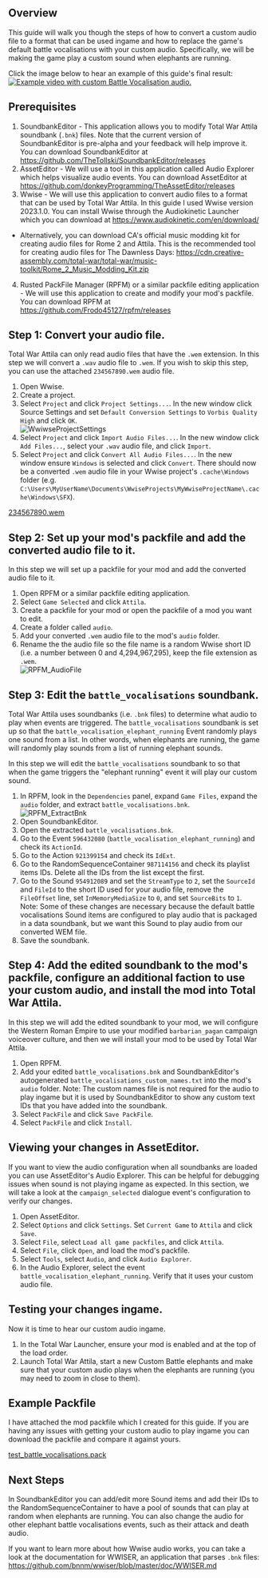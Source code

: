 ﻿## Overview
This guide will walk you though the steps of how to convert a custom audio file to a format that can be used ingame and how to replace the game's default battle vocalisations with your custom audio. Specifically, we will be making the game play a custom sound when elephants are running.

Click the image below to hear an example of this guide's final result:  
[![Example video with custom Battle Vocalisation audio.](Battle_Vocalisations_Resources/example.png)](Battle_Vocalisations_Resources/example.mp4)


## Prerequisites
1. SoundbankEditor - This application allows you to modify Total War Attila soundbank (`.bnk`) files. Note that the current version of SoundbankEditor is pre-alpha and your feedback will help improve it. You can download SoundbankEditor at https://github.com/TheTollski/SoundbankEditor/releases
2. AssetEditor - We will use a tool in this application called Audio Explorer which helps visualize audio events. You can download AssetEditor at https://github.com/donkeyProgramming/TheAssetEditor/releases
3. Wwise - We will use this application to convert audio files to a format that can be used by Total War Attila. In this guide I used Wwise version 2023.1.0. You can install Wwise through the Audiokinetic Launcher which you can download at https://www.audiokinetic.com/en/download/
  * Alternatively, you can download CA's official music modding kit for creating audio files for Rome 2 and Attila. This is the recommended tool for creating audio files for The Dawnless Days: https://cdn.creative-assembly.com/total-war/total-war/music-toolkit/Rome_2_Music_Modding_Kit.zip
4. Rusted PackFile Manager (RPFM) or a similar packfile editing application - We will use this application to create and modify your mod's packfile. You can download RPFM at https://github.com/Frodo45127/rpfm/releases

## Step 1: Convert your audio file.
Total War Attila can only read audio files that have the  `.wem` extension. In this step we will convert a `.wav` audio file to `.wem`. If you wish to skip this step, you can use the attached `234567890.wem` audio file.

1. Open Wwise.
2. Create a project.
3. Select `Project` and click `Project Settings...`. In the new window click Source Settings and set `Default Conversion Settings` to `Vorbis Quality High` and click `OK`.  
![WwiwseProjectSettings](Battle_Vocalisations_Resources/WwiwseProjectSettings.png)
4. Select `Project` and click `Import Audio Files...`. In the new window click `Add Files...`, select your `.wav` audio file, and click `Import`.
5. Select `Project` and click `Convert All Audio Files...`. In the new window ensure `Windows` is selected and click `Convert`. There should now be a converted `.wem` audio file in your Wwise project's `.cache\Windows` folder (e.g. `C:\Users\MyUserName\Documents\WwiseProjects\MyWwiseProjectName\.cache\Windows\SFX`).

[234567890.wem](Battle_Vocalisations_Resources/234567890.wem)

## Step 2: Set up your mod's packfile and add the converted audio file to it.
In this step we will set up a packfile for your mod and add the converted audio file to it.

1. Open RPFM or a similar packfile editing application.
2. Select `Game Selected` and click `Attila`.
3. Create a packfile for your mod or open the packfile of a mod you want to edit.
4. Create a folder called `audio`.
5. Add your converted `.wem` audio file to the mod's `audio` folder.
6. Rename the the audio file so the file name is a random Wwise short ID (i.e. a number between 0 and 4,294,967,295), keep the file extension as `.wem`.  
![RPFM_AudioFile](Battle_Vocalisations_Resources/RPFM_AudioFile.png)

## Step 3: Edit the `battle_vocalisations` soundbank.
Total War Attila uses soundbanks (i.e. `.bnk` files) to determine what audio to play when events are triggered. The `battle_vocalisations` soundbank is set up so that the `battle_vocalisation_elephant_running` Event randomly plays one sound from a list. In other words, when elephants are running, the game will randomly play sounds from a list of running elephant sounds.

In this step we will edit the `battle_vocalisations` soundbank to so that when the game triggers the "elephant running" event it will play our custom sound.

1. In RPFM, look in the `Dependencies` panel, expand `Game Files`, expand the `audio` folder, and extract `battle_vocalisations.bnk`.  
![RPFM_ExtractBnk](Battle_Vocalisations_Resources/RPFM_ExtractBnk.png)
2. Open SoundbankEditor.  
3. Open the extracted `battle_vocalisations.bnk`.  
4. Go to the Event `596432080` (`battle_vocalisation_elephant_running`)  and check its `ActionId`.  
5. Go to the Action `921399154` and check its `IdExt`.  
6. Go to the RandomSequenceContainer `987114156` and check its playlist items IDs. Delete all the IDs from the list except the first.  
7. Go to the Sound `954912089` and set the `StreamType` to `2`, set the `SourceId` and `FileId` to the short ID used for your audio file, remove the `FileOffset` line, set `InMemoryMediaSize` to `0`, and set `SourceBits` to `1`. Note: Some of these changes are necessary because the default battle vocalisations Sound items are configured to play audio that is packaged in a data soundbank, but we want this Sound to play audio from our converted WEM file.
8. Save the soundbank.

## Step 4: Add the edited soundbank to the mod's packfile, configure an additional faction to use your custom audio, and install the mod into Total War Attila.
In this step we will add the edited soundbank to your mod, we will configure the Western Roman Empire to use your modified `barbarian_pagan` campaign voiceover culture, and then we will install your mod to be used by Total War Attila.

1. Open RPFM.
2. Add your edited `battle_vocalisations.bnk` and SoundbankEditor's autogenerated `battle_vocalisations_custom_names.txt` into the mod's `audio` folder. Note: The custom names file is not required for the audio to play ingame but it is used by SoundbankEditor to show any custom text IDs that you have added into the soundbank.  
3. Select `PackFile` and click `Save PackFile`.
4. Select `PackFile` and click `Install`.

## Viewing your changes in AssetEditor.
If you want to view the audio configuration when all soundbanks are loaded you can use AssetEditor's Audio Explorer. This can be helpful for debugging issues when sound is not playing ingame as expected. In this section, we will take a look at the `campaign_selected` dialogue event's configuration to verify our changes.

1. Open AssetEditor.
2. Select `Options` and click `Settings`. Set `Current Game` to `Attila` and click `Save`.
3. Select `File`, select `Load all game packfiles`, and click `Attila`.
4. Select `File`, click `Open`, and load the mod's packfile.
5. Select `Tools`, select `Audio`, and click `Audio Explorer`.
6. In the Audio Explorer, select the event `battle_vocalisation_elephant_running`. Verify that it uses your custom audio file.  

## Testing your changes ingame.
Now it is time to hear our custom audio ingame.

1. In the Total War Launcher, ensure your mod is enabled and at the top of the load order.  
2. Launch Total War Attila, start a new Custom Battle elephants and make sure that your custom audio plays when the elephants are running (you may need to zoom in close to them).

## Example Packfile

I have attached the mod packfile which I created for this guide. If you are having any issues with getting your custom audio to play ingame you can download the packfile and compare it against yours.

[test_battle_vocalisations.pack](Battle_Vocalisations_Resources/test_battle_vocalisations.pack)

## Next Steps

In SoundbankEditor you can add/edit more Sound items and add their IDs to the RandomSequenceContainer to have a pool of sounds that can play at random when elephants are running. You can also change the audio for other elephant battle vocalisations events, such as their attack and death audio.

If you want to learn more about how Wwise audio works, you can take a look at the documentation for WWISER, an application that parses `.bnk` files: https://github.com/bnnm/wwiser/blob/master/doc/WWISER.md